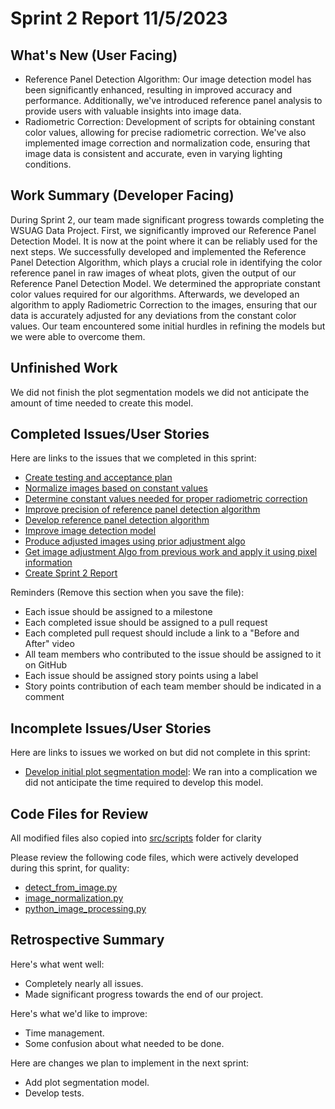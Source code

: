 # Sprint 2 Report 11/5/2023

## What's New (User Facing)
 * Reference Panel Detection Algorithm: Our image detection model has been significantly enhanced, resulting in improved accuracy and performance. Additionally, we've introduced reference panel analysis to provide users with valuable insights into image data.
 * Radiometric Correction: Development of scripts for obtaining constant color values, allowing for precise radiometric correction. We've also implemented image correction and normalization code, ensuring that image data is consistent and accurate, even in varying lighting conditions.


## Work Summary (Developer Facing)
During Sprint 2, our team made significant progress towards completing the WSUAG Data Project. First, we significantly improved our Reference Panel Detection Model. It is now at the point where it can be reliably used for the next steps. We successfully developed and implemented the Reference Panel Detection Algorithm, which plays a crucial role in identifying the color reference panel in raw images of wheat plots, given the output of our Reference Panel Detection Model. We determined the appropriate constant color values required for our algorithms. Afterwards, we developed an algorithm to apply Radiometric Correction to the images, ensuring that our data is accurately adjusted for any deviations from the constant color values. Our team encountered some initial hurdles in refining the models but we were able to overcome them.

## Unfinished Work
We did not finish the plot segmentation models we did not anticipate the amount of time needed to create this model.


## Completed Issues/User Stories
Here are links to the issues that we completed in this sprint:

 * [Create testing and acceptance plan](https://github.com/WSUCptSCapstone-F23-S24/wsuag-arduinoapp/issues/31)
 * [Normalize images based on constant values](https://github.com/WSUCptSCapstone-F23-S24/wsuag-arduinoapp/issues/30)
 * [Determine constant values needed for proper radiometric correction](https://github.com/WSUCptSCapstone-F23-S24/wsuag-arduinoapp/issues/29)
 * [Improve precision of reference panel detection algorithm](https://github.com/WSUCptSCapstone-F23-S24/wsuag-arduinoapp/issues/28)
 * [Develop reference panel detection algorithm](https://github.com/WSUCptSCapstone-F23-S24/wsuag-arduinoapp/issues/27)
 * [Improve image detection model](https://github.com/WSUCptSCapstone-F23-S24/wsuag-arduinoapp/issues/26)
 * [Produce adjusted images using prior adjustment algo](https://github.com/WSUCptSCapstone-F23-S24/wsuag-arduinoapp/issues/9)
 * [Get image adjustment Algo from previous work and apply it using pixel information](https://github.com/WSUCptSCapstone-F23-S24/wsuag-arduinoapp/issues/7)
 * [Create Sprint 2 Report](https://github.com/WSUCptSCapstone-F23-S24/wsuag-arduinoapp/issues/23)

 Reminders (Remove this section when you save the file):
  * Each issue should be assigned to a milestone
  * Each completed issue should be assigned to a pull request
  * Each completed pull request should include a link to a "Before and After" video
  * All team members who contributed to the issue should be assigned to it on GitHub
  * Each issue should be assigned story points using a label
  * Story points contribution of each team member should be indicated in a comment


 ## Incomplete Issues/User Stories
 Here are links to issues we worked on but did not complete in this sprint:
 
 * [Develop initial plot segmentation model](https://github.com/WSUCptSCapstone-F23-S24/wsuag-arduinoapp/issues/32): We ran into a complication we did not anticipate the time required to develop this model.


## Code Files for Review
All modified files also copied into [src/scripts](https://github.com/WSUCptSCapstone-F23-S24/wsuag-arduinoapp/tree/main/src) folder for clarity

Please review the following code files, which were actively developed during this sprint, for quality:
 * [detect_from_image.py](https://github.com/WSUCptSCapstone-F23-S24/wsuag-arduinoapp/blob/main/src/tf2.0/models/research/object_detection/detect_from_image.py)
 * [image_normalization.py](https://github.com/WSUCptSCapstone-F23-S24/wsuag-arduinoapp/blob/main/src/tf2.0/models/research/object_detection/image_normalization.py)
 * [python_image_processing.py](https://github.com/WSUCptSCapstone-F23-S24/wsuag-arduinoapp/blob/main/src/tf2.0/models/research/object_detection/python_image_processing.py)
 

## Retrospective Summary
Here's what went well:
  * Completely nearly all issues.
  * Made significant progress towards the end of our project.
 
Here's what we'd like to improve:
   * Time management.
   * Some confusion about what needed to be done.
  
Here are changes we plan to implement in the next sprint:
   * Add plot segmentation model.
   * Develop tests.
